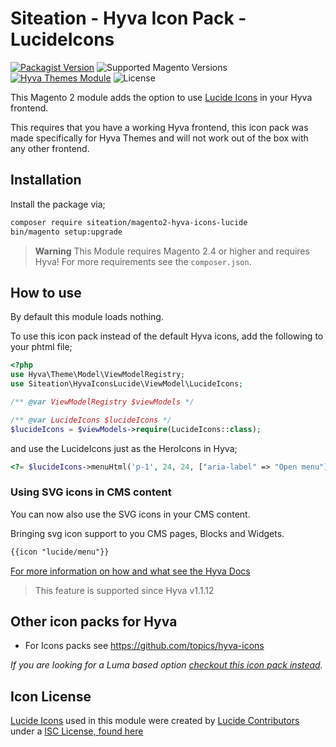 # Siteation - Hyva Icon Pack - LucideIcons

[![Packagist Version](https://img.shields.io/packagist/v/siteation/magento2-hyva-icons-lucide?style=for-the-badge)](https://packagist.org/packages/siteation/magento2-hyva-icons-lucide)
![Supported Magento Versions](https://img.shields.io/badge/magento-%202.4-brightgreen.svg?logo=magento&longCache=true&style=for-the-badge)
[![Hyva Themes Module](https://img.shields.io/badge/Hyva_Themes-Module-3df0af.svg?longCache=true&style=for-the-badge)](https://hyva.io/)
![License](https://img.shields.io/github/license/siteation/magento2-hyva-icons-lucide?color=%23234&style=for-the-badge)

This Magento 2 module adds the option to use [Lucide Icons](https://lucide.dev/) in your Hyva frontend.

This requires that you have a working Hyva frontend,
this icon pack was made specifically for Hyva Themes and will not work out of the box with any other frontend.

## Installation

Install the package via;

```bash
composer require siteation/magento2-hyva-icons-lucide
bin/magento setup:upgrade
```

> **Warning** This Module requires Magento 2.4 or higher and requires Hyva!
> For more requirements see the `composer.json`.

## How to use

By default this module loads nothing.

To use this icon pack instead of the default Hyva icons, add the following to your phtml file;

```php
<?php
use Hyva\Theme\Model\ViewModelRegistry;
use Siteation\HyvaIconsLucide\ViewModel\LucideIcons;

/** @var ViewModelRegistry $viewModels */

/** @var LucideIcons $lucideIcons */
$lucideIcons = $viewModels->require(LucideIcons::class);
```

and use the LucideIcons just as the HeroIcons in Hyva;

```php
<?= $lucideIcons->menuHtml('p-1', 24, 24, ["aria-label" => "Open menu"]) ?>
```

### Using SVG icons in CMS content

You can now also use the SVG icons in your CMS content.

Bringing svg icon support to you CMS pages, Blocks and Widgets.

```txt
{{icon "lucide/menu"}}
```

[For more information on how and what see the Hyva Docs](https://docs.hyva.io/hyva-themes/writing-code/working-with-view-models/svgicons.html#using-svg-icons-in-cms-content)

> This feature is supported since Hyva v1.1.12

## Other icon packs for Hyva

- For Icons packs see https://github.com/topics/hyva-icons

_If you are looking for a Luma based option [checkout this icon pack instead](https://github.com/GrimLink/magento2-icon-packs)._

## Icon License

[Lucide Icons](https://lucide.dev/) used in this module were created by [Lucide Contributors](https://github.com/lucideicons) under a [ISC License, found here](https://github.com/lucide-icons/lucide/blob/main/LICENSE)

